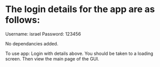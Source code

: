 # The login details for the app are as follows:
Username: israel
Password: 123456

No dependancies added.

To use app:
Login with details above. 
You should be taken to a loading screen. 
Then view the main page of the GUI. 


